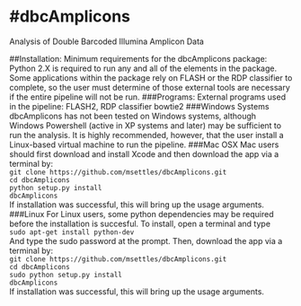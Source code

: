 #dbcAmplicons
=============

Analysis of Double Barcoded Illumina Amplicon Data

##Installation:
Minimum requirements for the dbcAmplicons package: Python 2.X is required to run any and all of the
elements in the package. Some applications within the package rely on FLASH or the RDP classifier to
complete, so the user must determine of those external tools are necessary if the entire pipeline will not be run.
###Programs:
External programs used in the pipeline:
FLASH2,
RDP classifier
bowtie2
###Windows Systems
dbcAmplicons has not been tested on Windows systems, although Windows Powershell (active in XP systems and later) may be sufficient to run the analysis. It is highly recommended, however, that the user
install a Linux-based virtual machine to run the pipeline.
###Mac OSX
Mac users should first download and install Xcode and then download the app via a terminal by:  
`git clone https://github.com/msettles/dbcAmplicons.git`  
`cd dbcAmplicons`  
`python setup.py install`  
`dbcAmplicons`  
If installation was successful, this will bring up the usage arguments.
###Linux
For Linux users, some python dependencies may be required before the installation is succesful. To install,
open a terminal and type  
`sudo apt-get install python-dev`  
And type the sudo password at the prompt. Then, download the app via a terminal by:  
`git clone https://github.com/msettles/dbcAmplicons.git`  
`cd dbcAmplicons`  
`sudo python setup.py install`  
`dbcAmplicons`  
If installation was successful, this will bring up the usage arguments.

